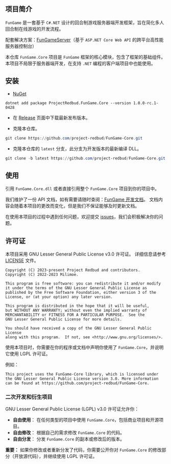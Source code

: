 ## 项目简介

`FunGame` 是一套基于 `C#.NET` 设计的回合制游戏服务器端开发框架，旨在简化多人回合制在线游戏的开发流程。

配套解决方案：[FunGameServer](https://github.com/project-redbud/FunGame-Server)（基于 `ASP.NET Core Web API` 的跨平台高性能服务器控制台）

本仓库 `FunGame.Core` 项目是 `FunGame` 框架的核心模块，包含了框架的基础组件。
本项目不局限于服务器端开发，在支持 `.NET` 编程的客户端项目中也能使用。

## 安装

- [NuGet](https://www.nuget.org/packages/ProjectRedbud.FunGame.Core/)

```
dotnet add package ProjectRedbud.FunGame.Core --version 1.0.0-rc.1-0428
```

- 在 [Release](https://github.com/project-redbud/FunGame-Core/releases) 页面中下载最新发布版本。

- 克隆本仓库。

```powershell
git clone https://github.com/project-redbud/FunGame-Core.git
```

- 克隆本仓库的 `latest` 分支，此分支为开发版本的最新编译 DLL。

```powershell
git clone -b latest https://github.com/project-redbud/FunGame-Core.git
```

## 使用

引用 `FunGame.Core.dll` 或者直接引用整个 `FunGame.Core` 项目到你的项目中。

我们维护了一份 API 文档，如有需要请随时查阅：[FunGame 开发文档](https://project-redbud.github.io/)。
文档内容会随着本项目的更改而变化，但是我们不保证能够及时更新文档。

在使用本项目的过程中遇到任何问题，欢迎提交 [issues](https://github.com/project-redbud/FunGame-Core/issues)，我们会积极解决你的问题。

## 许可证

本项目采用 GNU Lesser General Public License v3.0 许可证。 详细信息请参考 [LICENSE](LICENSE) 文件。

```
Copyright (C) 2023-present Project Redbud and contributors.
Copyright (C) 2022-2023 Milimoe.

This program is free software: you can redistribute it and/or modify
it under the terms of the GNU Lesser General Public License as
published by the Free Software Foundation, either version 3 of the
License, or (at your option) any later version.

This program is distributed in the hope that it will be useful,
but WITHOUT ANY WARRANTY; without even the implied warranty of
MERCHANTABILITY or FITNESS FOR A PARTICULAR PURPOSE.  See the
GNU Lesser General Public License for more details.

You should have received a copy of the GNU Lesser General Public License
along with this program.  If not, see <http://www.gnu.org/licenses/>.
```

使用本项目时，你需要在你的程序或文档中声明你使用了 `FunGame.Core`，并说明它使用 LGPL 许可证。

例如：
```
This project uses the FunGame-Core library, which is licensed under the GNU Lesser General Public License version 3.0. More information can be found at https://github.com/project-redbud/FunGame-Core.
```

### 二次开发和衍生项目

GNU Lesser General Public License (LGPL) v3.0 许可证允许你：

- **自由使用**： 在任何类型的项目中使用 `FunGame.Core`，包括商业项目和开源项目。
- **自由修改**： 根据自己的需求修改 `FunGame.Core` 的代码。
- **自由分发**： 分发 `FunGame.Core` 的副本或修改后的版本。

**重要：** 如果你修改或者重新分发了代码，你需要公开你对 `FunGame.Core` 的修改部分（开放源代码），并继续使用 LGPL 许可证。
